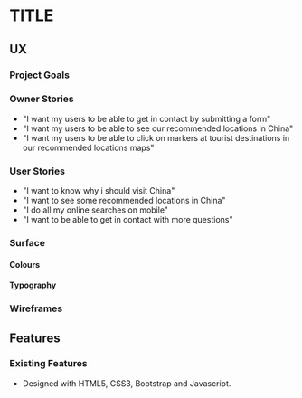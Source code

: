 # TITLE

## UX 

### Project Goals

### Owner Stories
* "I want my users to be able to get in contact by submitting a form"
* "I want my users to be able to see our recommended locations in China"
* "I want my users to be able to click on markers at tourist destinations in our recommended locations maps"

### User Stories
* "I want to know why i should visit China"
* "I want to see some recommended locations in China"
* "I do all my online searches on mobile"
* "I want to be able to get in contact with more questions"

### Surface

#### Colours

#### Typography

### Wireframes

## Features 

### Existing Features

* Designed with HTML5, CSS3, Bootstrap and Javascript.
